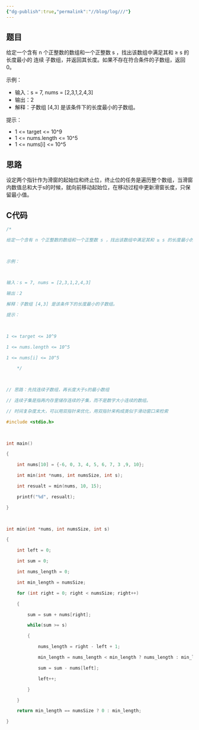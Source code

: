 ```yaml
---
{"dg-publish":true,"permalink":"//blog/log///"}
---
```


## 题目
给定一个含有 n 个正整数的数组和一个正整数 s ，找出该数组中满足其和 ≥ s 的长度最小的 连续 子数组，并返回其长度。如果不存在符合条件的子数组，返回 0。

示例：

- 输入：s = 7, nums = [2,3,1,2,4,3]
- 输出：2
- 解释：子数组 [4,3] 是该条件下的长度最小的子数组。

提示：

- 1 <= target <= 10^9
- 1 <= nums.length <= 10^5
- 1 <= nums[i] <= 10^5
## 思路
设定两个指针作为滑窗的起始位和终止位，终止位的任务是遍历整个数组，当滑窗内数值总和大于s的时候，就向前移动起始位，在移动过程中更新滑窗长度，只保留最小值。
## C代码
~~~c
/*

给定一个含有 n 个正整数的数组和一个正整数 s ，找出该数组中满足其和 ≥ s 的长度最小的 连续 子数组，并返回其长度。如果不存在符合条件的子数组，返回 0。

  

示例：

  

输入：s = 7, nums = [2,3,1,2,4,3]

输出：2

解释：子数组 [4,3] 是该条件下的长度最小的子数组。

提示：

  

1 <= target <= 10^9

1 <= nums.length <= 10^5

1 <= nums[i] <= 10^5

    */

  

// 思路：先找连续子数组，再长度大于s的最小数组

// 连续子集是指再内存里储存连续的子集，而不是数字大小连续的数组。

// 时间复杂度太大，可以用双指针来优化，用双指针来构成类似于滑动窗口来检索

#include <stdio.h>

  

int main()

{

    int nums[10] = {-6, 0, 3, 4, 5, 6, 7, 3 ,9, 10};

    int min(int *nums, int numsSize, int s);

    int resualt = min(nums, 10, 15);

    printf("%d", resualt);

}

  

int min(int *nums, int numsSize, int s)

{

    int left = 0;

    int sum = 0;

    int nums_length = 0;

    int min_length = numsSize;

    for (int right = 0; right < numsSize; right++)

    {

        sum = sum + nums[right];

        while(sum >= s)

        {

            nums_length = right - left + 1;

            min_length = nums_length < min_length ? nums_length : min_length;

            sum = sum - nums[left];

            left++;

        }

    }

    return min_length == numsSize ? 0 : min_length;

}
~~~